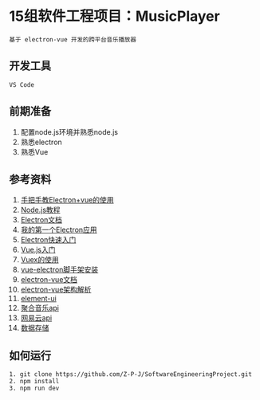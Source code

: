 # 15组软件工程项目：MusicPlayer

    基于 electron-vue 开发的跨平台音乐播放器

## 开发工具

    VS Code

## 前期准备

1. 配置node.js环境并熟悉node.js
2. 熟悉electron
3. 熟悉Vue

## 参考资料

1. [手把手教Electron+vue的使用](https://www.cnblogs.com/jiangxifanzhouyudu/p/9517651.html)
2. [Node.js教程](https://www.runoob.com/nodejs/nodejs-tutorial.html)
3. [Electron文档](https://electronjs.org/docs)
4. [我的第一个Electron应用](https://github.com/electron/electron/blob/master/docs/tutorial/first-app.md)
5. [Electron快速入门](https://github.com/electron/electron-quick-start)
6. [Vue.js入门](https://cn.vuejs.org/v2/guide/)
7. [Vuex的使用](https://segmentfault.com/a/1190000015782272)
8. [vue-electron脚手架安装](https://www.jianshu.com/p/7f64daa9264c)
9. [electron-vue文档](https://simulatedgreg.gitbooks.io/electron-vue/content/)
10. [electron-vue架构解析]( https://blog.csdn.net/u010961631/article/details/80648712 )
11. [element-ui]( https://element.eleme.cn/#/zh-CN/component/installation )
12. [聚合音乐api](https://github.com/sunzongzheng/musicApi)
13. [网易云api](https://github.com/Binaryify/NeteaseCloudMusicApi)
14. [数据存储](https://github.com/typicode/lowdb)

## 如何运行

    1. git clone https://github.com/Z-P-J/SoftwareEngineeringProject.git
    2. npm install
    3. npm run dev
